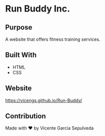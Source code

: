 # Run Buddy Inc.

## Purpose
A website that offers fitness training services.

## Built With
* HTML
* CSS

## Website
https://vicengs.github.io/Run-Buddy/

## Contribution
Made with ❤️ by Vicente Garcia Sepulveda
